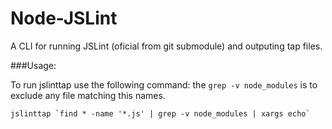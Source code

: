 # Node-JSLint

A CLI for running JSLint (oficial from git submodule) and outputing tap files.

###Usage:

To run jslinttap use the following command: the `grep -v node_modules` is to exclude any file matching this names.

    jslinttap `find * -name '*.js' | grep -v node_modules | xargs echo`

